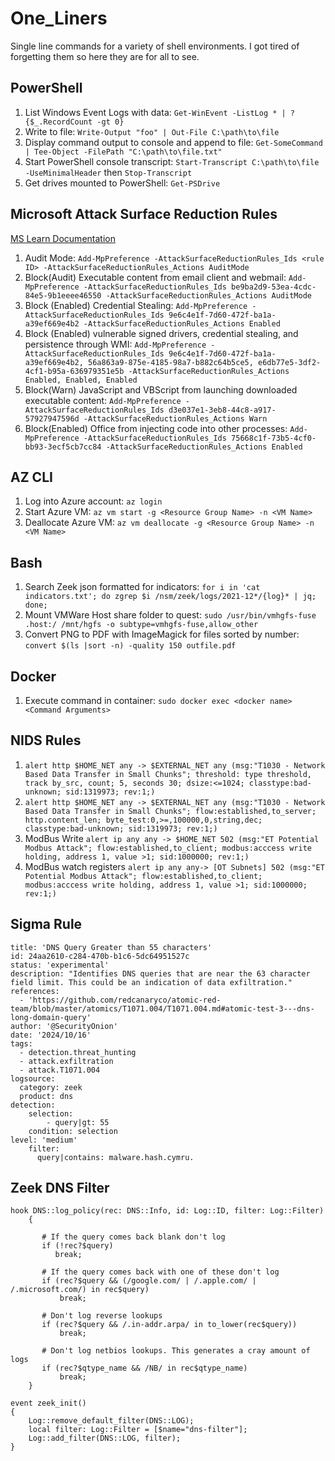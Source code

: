# One_Liners
Single line commands for a variety of shell environments.  I got tired of forgetting them so here they are for all to see.

## PowerShell
1. List Windows Event Logs with data:  `Get-WinEvent -ListLog * | ? {$_.RecordCount -gt 0}`
2. Write to file: `Write-Output "foo" | Out-File C:\path\to\file`
3. Display command output to console and append to file: `Get-SomeCommand | Tee-Object -FilePath "C:\path\to\file.txt"`
4. Start PowerShell console transcript: `Start-Transcript C:\path\to\file -UseMinimalHeader`  then `Stop-Transcript`
5. Get drives mounted to PowerShell: `Get-PSDrive`

## Microsoft Attack Surface Reduction Rules
[MS Learn Documentation](https://learn.microsoft.com/en-us/defender-endpoint/attack-surface-reduction)
1. Audit Mode: `Add-MpPreference -AttackSurfaceReductionRules_Ids <rule ID> -AttackSurfaceReductionRules_Actions AuditMode`
2. Block(Audit) Executable content from email client and webmail: `Add-MpPreference -AttackSurfaceReductionRules_Ids be9ba2d9-53ea-4cdc-84e5-9b1eeee46550 -AttackSurfaceReductionRules_Actions AuditMode`
3. Block (Enabled) Credential Stealing: `Add-MpPreference -AttackSurfaceReductionRules_Ids 9e6c4e1f-7d60-472f-ba1a-a39ef669e4b2 -AttackSurfaceReductionRules_Actions Enabled`
4. Block (Enabled) vulnerable signed drivers, credential stealing, and persistence through WMI: `Add-MpPreference -AttackSurfaceReductionRules_Ids 9e6c4e1f-7d60-472f-ba1a-a39ef669e4b2, 56a863a9-875e-4185-98a7-b882c64b5ce5, e6db77e5-3df2-4cf1-b95a-636979351e5b -AttackSurfaceReductionRules_Actions Enabled, Enabled, Enabled`
5. Block(Warn) JavaScript and VBScript from launching downloaded executable content: `Add-MpPreference -AttackSurfaceReductionRules_Ids d3e037e1-3eb8-44c8-a917-57927947596d -AttackSurfaceReductionRules_Actions Warn`
6. Block(Enabled) Office from injecting code into other processes: `Add-MpPreference -AttackSurfaceReductionRules_Ids 75668c1f-73b5-4cf0-bb93-3ecf5cb7cc84 -AttackSurfaceReductionRules_Actions Enabled`

## AZ CLI
1. Log into Azure account: `az login`
2. Start Azure VM: `az vm start -g <Resource Group Name> -n <VM Name>`
3. Deallocate Azure VM: `az vm deallocate -g <Resource Group Name> -n <VM Name>`

## Bash
1. Search Zeek json formatted for indicators:  `for i in 'cat indicators.txt'; do zgrep $i /nsm/zeek/logs/2021-12*/{log}* | jq; done;`
2. Mount VMWare Host share folder to quest: `sudo /usr/bin/vmhgfs-fuse .host:/ /mnt/hgfs -o subtype=vmhgfs-fuse,allow_other`
3. Convert PNG to PDF with ImageMagick for files sorted by number: `convert $(ls |sort -n) -quality 150 outfile.pdf`

## Docker
1. Execute command in container: `sudo docker exec <docker name> <Command Arguments>`

## NIDS Rules
1. `alert http $HOME_NET any -> $EXTERNAL_NET any (msg:"T1030 - Network Based Data Transfer in Small Chunks"; threshold: type threshold, track by_src, count; 5, seconds 30; dsize:<=1024; classtype:bad-unknown; sid:1319973; rev:1;)`
2. `alert http $HOME_NET any -> $EXTERNAL_NET any (msg:"T1030 - Network Based Data Transfer in Small Chunks"; flow:established,to_server; http.content_len; byte_test:0,>=,100000,0,string,dec; classtype:bad-unknown; sid:1319973; rev:1;)`
3. ModBus Write `alert ip any any -> $HOME_NET 502 (msg:"ET Potential Modbus Attack"; flow:established,to_client; modbus:acccess write holding, address 1, value >1; sid:1000000; rev:1;)`
4. ModBus watch registers `alert ip any any-> [OT Subnets] 502 (msg:"ET Potential Modbus Attack"; flow:established,to_client; modbus:acccess write holding, address 1, value >1; sid:1000000; rev:1;)`

## Sigma Rule
```
title: 'DNS Query Greater than 55 characters'
id: 24aa2610-c284-470b-b1c6-5dc64951527c
status: 'experimental'
description: "Identifies DNS queries that are near the 63 character field limit. This could be an indication of data exfiltration."
references:
  - 'https://github.com/redcanaryco/atomic-red-team/blob/master/atomics/T1071.004/T1071.004.md#atomic-test-3---dns-long-domain-query'
author: '@SecurityOnion'
date: '2024/10/16'
tags:
  - detection.threat_hunting
  - attack.exfiltration
  - attack.T1071.004
logsource:
  category: zeek
  product: dns
detection:
    selection:
        - query|gt: 55
    condition: selection
level: 'medium'
    filter:
      query|contains: malware.hash.cymru.
```

## Zeek DNS Filter
```
hook DNS::log_policy(rec: DNS::Info, id: Log::ID, filter: Log::Filter)
    {

       # If the query comes back blank don't log
       if (!rec?$query)
          break;

       # If the query comes back with one of these don't log
       if (rec?$query && (/google.com/ | /.apple.com/ | /.microsoft.com/) in rec$query)
           break;

       # Don't log reverse lookups
       if (rec?$query && /.in-addr.arpa/ in to_lower(rec$query))
           break;

       # Don't log netbios lookups. This generates a cray amount of logs
       if (rec?$qtype_name && /NB/ in rec$qtype_name)
           break;
    }

event zeek_init()
{
    Log::remove_default_filter(DNS::LOG);
    local filter: Log::Filter = [$name="dns-filter"];
    Log::add_filter(DNS::LOG, filter);
}
```
